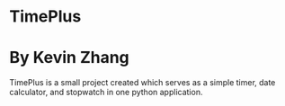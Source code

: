 # TimePlus
# By Kevin Zhang

TimePlus is a small project created which serves as a simple timer, date calculator, and stopwatch in one python application.
